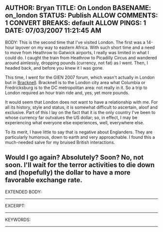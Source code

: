 AUTHOR: Bryan
TITLE: On London
BASENAME: on_london
STATUS: Publish
ALLOW COMMENTS: 1
CONVERT BREAKS: __default__
ALLOW PINGS: 1
DATE: 07/03/2007 11:21:45 AM
-----
BODY:
This is the second time that I've visited London. The first was a 14-hour layover on my way to eastern Africa. With such short time and a need to move from Heathrow to Gatwick airports, I really was limited in what I could do. I caught the train from Heathrow to Picadilly Circus and wandered around aimlessly, dropping pounds (currency, not fat) as I went. Then, I headed back, and before you knew it I was gone.

This time, I went for the GIEN 2007 forum, which wasn't actually in London but in <a href="http://www.plazes.com/plazes/26481:coppid_beech_hotel">Bracknell</a>. Bracknell is to the London city area what Columbia or Fredricksburg is to the DC metropolitan area: not really in it. So a trip to London required an hour train ride and, yes, yet more pounds. 

It would seem that London does not want to have a relationship with me. For all its history, style and status, it is somewhat difficult to ascertain, aloof and exclusive. Part of this I lay on the fact that it is the only country I've been to whose currency far outvalues the US dollar; so, in effect, I may be experiencing what everyone else experiences, well, everywhere else.

To its merit, I have little to say that is negative about Englanders. They are particularly humorous, down to earth and very approachable. I found this a much-needed salve for my bruised British interactions.

Would I go again? Absolutely? Soon? No, not soon. I'll wait for the terror activities to die down and (hopefully) the dollar to have a more favorable exchange rate.
-----
EXTENDED BODY:

-----
EXCERPT:

-----
KEYWORDS:

-----


